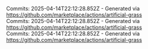 Commits: 2025-04-14T22:12:28.852Z - Generated via https://github.com/marketplace/actions/artificial-grass
<br>
Commits: 2025-04-14T22:12:28.852Z - Generated via https://github.com/marketplace/actions/artificial-grass
<br>
Commits: 2025-04-14T22:12:28.852Z - Generated via https://github.com/marketplace/actions/artificial-grass
<br>
